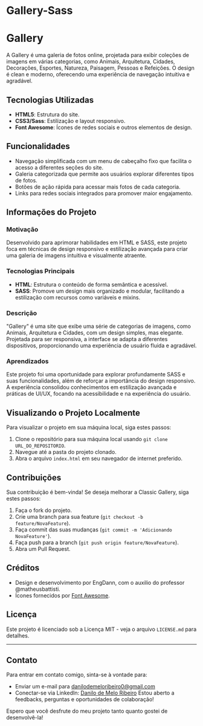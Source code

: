 # Gallery-Sass
# Gallery

A Gallery é uma galeria de fotos online, projetada para exibir coleções de imagens em várias categorias, como Animais, Arquitetura, Cidades, Decorações, Esportes, Natureza, Paisagem, Pessoas e Refeições. O design é clean e moderno, oferecendo uma experiência de navegação intuitiva e agradável.

## Tecnologias Utilizadas

- **HTML5**: Estrutura do site.
- **CSS3/Sass**: Estilização e layout responsivo.
- **Font Awesome**: Ícones de redes sociais e outros elementos de design.

## Funcionalidades

- Navegação simplificada com um menu de cabeçalho fixo que facilita o acesso a diferentes seções do site.
- Galeria categorizada que permite aos usuários explorar diferentes tipos de fotos.
- Botões de ação rápida para acessar mais fotos de cada categoria.
- Links para redes sociais integrados para promover maior engajamento.

## Informações do Projeto

### Motivação
Desenvolvido para aprimorar habilidades em HTML e SASS, este projeto foca em técnicas de design responsivo e estilização avançada para criar uma galeria de imagens intuitiva e visualmente atraente.

### Tecnologias Principais
- **HTML**: Estrutura o conteúdo de forma semântica e acessível.
- **SASS**: Promove um design mais organizado e modular, facilitando a estilização com recursos como variáveis e mixins.

### Descrição
"Gallery" é uma site que exibe uma série de categorias de imagens, como Animais, Arquitetura e Cidades, com um design simples, mas elegante. Projetada para ser responsiva, a interface se adapta a diferentes dispositivos, proporcionando uma experiência de usuário fluida e agradável. 

### Aprendizados
Este projeto foi uma oportunidade para explorar profundamente SASS e suas funcionalidades, além de reforçar a importância do design responsivo. A experiência consolidou conhecimentos em estilização avançada e práticas de UI/UX, focando na acessibilidade e na experiência do usuário.

## Visualizando o Projeto Localmente

Para visualizar o projeto em sua máquina local, siga estes passos:

1. Clone o repositório para sua máquina local usando `git clone URL_DO_REPOSITORIO`.
2. Navegue até a pasta do projeto clonado.
3. Abra o arquivo `index.html` em seu navegador de internet preferido.

## Contribuições

Sua contribuição é bem-vinda! Se deseja melhorar a Classic Gallery, siga estes passos:

1. Faça o fork do projeto.
2. Crie uma branch para sua feature (`git checkout -b feature/NovaFeature`).
3. Faça commit das suas mudanças (`git commit -m 'Adicionando NovaFeature'`).
4. Faça push para a branch (`git push origin feature/NovaFeature`).
5. Abra um Pull Request.

## Créditos

- Design e desenvolvimento por EngDann, com o auxilio do professor @matheusbattisti.
- Ícones fornecidos por [Font Awesome](https://fontawesome.com/).

## Licença

Este projeto é licenciado sob a Licença MIT - veja o arquivo `LICENSE.md` para detalhes.

---
## Contato

Para entrar em contato comigo, sinta-se à vontade para:
- Enviar um e-mail para [danilodemeloribeiro0@gmail.com](mailto:danilodemeloribeiro0@gmail.com)
- Conectar-se via LinkedIn: [Danilo de Melo Ribeiro](https://www.linkedin.com/in/engdann/)
Estou aberto a feedbacks, perguntas e oportunidades de colaboração!


Espero que você desfrute do meu projeto tanto quanto gostei de desenvolvê-la!
 
